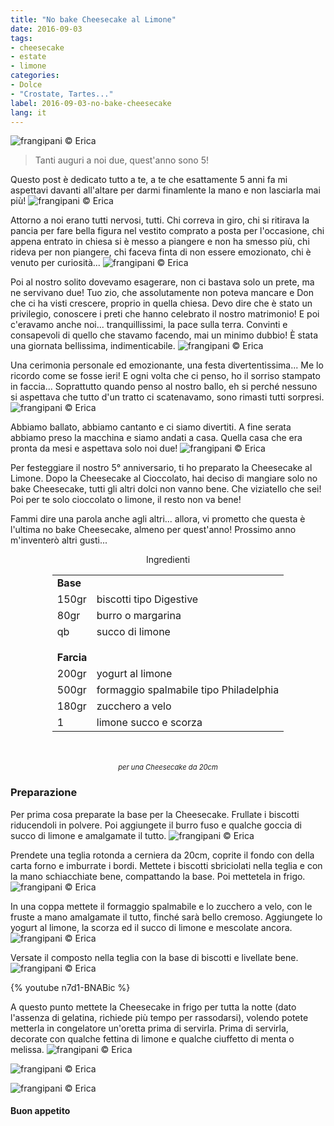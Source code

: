```yaml
---
title: "No bake Cheesecake al Limone"
date: 2016-09-03
tags:
- cheesecake
- estate
- limone
categories:
- Dolce
- "Crostate, Tartes..."
label: 2016-09-03-no-bake-cheesecake
lang: it
---
```

![](header.jpg "frangipani © Erica")

> Tanti auguri a noi due, quest'anno sono 5!

Questo post è dedicato tutto a te, a te che esattamente 5 anni fa mi aspettavi davanti all'altare per darmi finamlente la mano e non lasciarla mai più!
![](noi1.jpg "frangipani © Erica")

Attorno a noi erano tutti nervosi, tutti. Chi correva in giro, chi si ritirava la pancia per fare bella figura nel vestito comprato a posta per l'occasione, chi appena entrato in chiesa si è messo a piangere e non ha smesso più, chi rideva per non piangere, chi faceva finta di non essere emozionato, chi è venuto per curiosità...
![](noi2.jpg "frangipani © Erica")

Poi al nostro solito dovevamo esagerare, non ci bastava solo un prete, ma ne servivano due! Tuo zio, che assolutamente non poteva mancare e Don che ci ha visti crescere, proprio in quella chiesa. Devo dire che è stato un privilegio, conoscere i preti che hanno celebrato il nostro matrimonio! E poi c'eravamo anche noi... tranquillissimi, la pace sulla terra. Convinti e consapevoli di quello che stavamo facendo, mai un minimo dubbio! È stata una giornata bellissima, indimenticabile.
![](noi3.jpg "frangipani © Erica")

Una cerimonia personale ed emozionante, una festa divertentissima... Me lo ricordo come se fosse ieri! E ogni volta che ci penso, ho il sorriso stampato in faccia... Soprattutto quando penso al nostro ballo, eh si perché nessuno si aspettava che tutto d'un tratto ci scatenavamo, sono rimasti tutti sorpresi.
![](noi4.jpg "frangipani © Erica")

Abbiamo ballato, abbiamo cantanto e ci siamo divertiti. A fine serata abbiamo preso la macchina e siamo andati a casa. Quella casa che era pronta da mesi e aspettava solo noi due!
![](noi5.jpg "frangipani © Erica")

Per festeggiare il nostro 5° anniversario, ti ho preparato la Cheesecake al Limone. Dopo la Cheesecake al Cioccolato, hai deciso di mangiare solo no bake Cheesecake, tutti gli altri dolci non vanno bene. Che viziatello che sei! Poi per te solo cioccolato o limone, il resto non va bene!

Fammi dire una parola anche agli altri... allora, vi prometto che questa è l'ultima no bake Cheesecake, almeno per quest'anno! Prossimo anno m'inventerò altri gusti...

<div id="wrapper" style="text-align: center">
  <div id="yourdiv" style="display: inline-block;">
    <div class="ingredients">
      <div class="ingredients-title">Ingredienti</div>
      <table>
        <tbody>
          <tr>
            <td colspan="2"><b>Base</b></td>
          </tr>
          <tr>
            <td>150gr</td>
            <td>biscotti tipo Digestive</td>
          </tr>
          <tr>
            <td>80gr</td>
            <td>burro o margarina</td>
          </tr>
          <tr>
            <td>qb</td>
            <td>succo di limone</td>
          </tr>
          <tr style="height: 15px;"></tr>
          <tr>          
            <td colspan="2"><b>Farcia</b></td>
          </tr>      
          <tr>
            <td>200gr</td>
            <td>yogurt al limone</td>
          </tr>
          <tr>
            <td>500gr</td>
            <td>formaggio spalmabile tipo Philadelphia</td>
          </tr>
          <tr>
            <td>180gr</td>
            <td>zucchero a velo</td>
          </tr>
          <tr>
            <td>1</td>
            <td>limone succo e scorza</td>     
          </tr>
        </tbody>
      </table>
      <br></br>
      <i class="pull-right" style="font-size: 80%;">per una Cheesecake da 20cm</i>
    </div>
  </div>
</div>


<h3>
  <font color="grey">
    <i class="fa-solid fa-gears"></i>
  </font> Preparazione
</h3>

Per prima cosa preparate la base per la Cheesecake. Frullate i biscotti riducendoli in polvere. Poi aggiungete il burro fuso e qualche goccia di succo di limone e amalgamate il tutto.
![](biscotti.jpg "frangipani © Erica")

Prendete una teglia rotonda a cerniera da 20cm, coprite il fondo con della carta forno e imburrate i bordi. Mettete i biscotti sbriciolati nella teglia e con la mano schiacchiate bene, compattando la base. Poi mettetela in frigo.
![](base.jpg "frangipani © Erica")

In una coppa mettete il formaggio spalmabile e lo zucchero a velo, con le fruste a mano amalgamate il tutto, finché sarà bello cremoso. Aggiungete lo yogurt al limone, la scorza ed il succo di limone e mescolate ancora.
![](farcia.jpg "frangipani © Erica")

Versate il composto nella teglia con la base di biscotti e livellate bene.
![](teglia.jpg "frangipani © Erica")

{% youtube n7d1-BNABic %}

A questo punto mettete la Cheesecake in frigo per tutta la notte (dato l'assenza di gelatina, richiede più tempo per rassodarsi), volendo potete metterla in congelatore un'oretta prima di servirla. Prima di servirla, decorate con qualche fettina di limone e qualche ciuffetto di menta o melissa.
![](risultato1.jpg "frangipani © Erica")

![](risultato2.jpg "frangipani © Erica")

![](risultato3.jpg "frangipani © Erica")

<h4>Buon appetito
  <font color="red">
    <i class="fa-regular fa-face-smile"></i>
  </font>
</h4>
